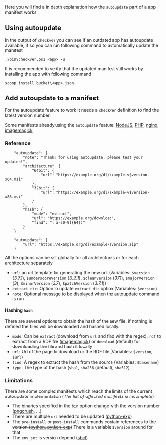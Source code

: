 Here you will find a in depth explanation how the `autoupdate` part of a app manifest works

## Using autoupdate
In the output of `checkver` you can see if an outdated app has autoupdate available, if so you can run following command to automatically update the manifest

    .\bin\checkver.ps1 <app> -u

It is recommended to verify that the updated manifest still works by installing the app with following command

    scoop install bucket\<app>.json


## Add autoupdate to a manifest
For the autoupdate feature to work it needs a `checkver` definition to find the latest version number.

Some manifests already using the `autoupdate` feature:
[NodeJS](https://github.com/lukesampson/scoop/blob/master/bucket/nodejs.json),
[PHP](https://github.com/lukesampson/scoop/blob/master/bucket/php.json),
[nginx](https://github.com/lukesampson/scoop/blob/master/bucket/nginx.json),
[imagemagick](https://github.com/lukesampson/scoop/blob/master/bucket/imagemagick.json)

### Reference

```
    "autoupdate": {
        "note": "Thanks for using autoupdate, please test your updates!",
        "architecture": {
            "64bit": {
                "url": "https://example.org/dl/example-v$version-x64.msi"
            },
            "32bit": {
                "url": "https://example.org/dl/example-v$version-x86.msi"
            }
        },
        "hash": {
            "mode": "extract",
            "url": "https://example.org/download",
            "find": "([a-z0-9]{64})"
        }
    }
```
```
    "autoupdate": {
        "url": "https://example.org/dl/example-$version.zip"
    }
```

All the options can be set globally for all architectures or for each architecture separately 

 - `url`: an url template for generating the new url. (Variables: `$version` (_3.7.1_), `$underscoreVersion` (_3_7_1_), `$cleanVersion` (_371_), `$majorVersion` (_3_), `$minorVersion` (_3.7_), `$patchVersion` (_3.7.1_))
 - `extract_dir`: Option to update `extract_dir` option (Variables: `$version`)
 - `note`: Optional message to be displayed when the autoupdate command is run

#### Hashing `hash`
There are several options to obtain the hash of the new file, if nothing is defined the files will be downloaded and hashed locally.

 - `mode`: Can be `extract` (download from `url` and find with the regex), `rdf` to extract from a RDF file ([imagemagick](https://github.com/lukesampson/scoop/blob/master/bucket/imagemagick.json)) or `download` (default) for downloading the file and hash it locally
 - `url`: Url of the page to download or the RDF file (Variables: `$version`, `$url`)
 - `find`: A regex to extract the hash from the source (Variables: `$basename`)
 - `type`: The type of the hash (`sha1`, `sha256` (default), `sha512`)

### Limitations
There are some complex manifests which reach the limits of the current autoupdate implementation (_The list of affected manifests is incomplete_)

 - The binaries specified in the `bin` option change with the version number ([pngcrush](https://github.com/lukesampson/scoop/blob/master/bucket/pngcrush.json), …)
 - There are multiple `url` needed to be updated ([python-exp](https://github.com/lukesampson/scoop/blob/master/bucket/python-exp.json))
 - ~~The `pre_install` or `post_install` commands contain references to the version ([python](https://github.com/lukesampson/scoop/blob/master/bucket/python.json), [python-exp](https://github.com/lukesampson/scoop/blob/master/bucket/python-exp.json))~~ There is a variable `$version` around for that
 - The `env_set` is version depend ([sbcl](https://github.com/lukesampson/scoop/blob/master/bucket/sbcl.json))
